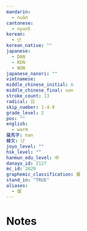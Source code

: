 ```yaml
---
mandarin:
  - nuǎn
cantonese:
  - nyun5
korean:
  - 난
korean_native: ""
japanese:
  - DAN
  - KEN
  - NON
japanese_nanori: ""
vietnamese:
middle_chinese_initial: n
middle_chinese_final: uɑn
stroke_count: 13
radical: 日
skip_number: 1-4-9
grade_level: 2
pos: ""
english:
  - warm
羅馬字: nan
韓文: 난
joyo_level: ""
hsk_level: ""
hanmun_edu_level: 中
danayo_id: 2127
mc_id: 2629
graphemic_classification: 爰
stand_in: "TRUE"
aliases:
  - 煖
---
```


# Notes
